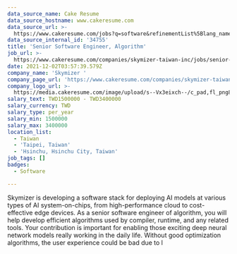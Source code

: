 ```yaml
---
data_source_name: Cake Resume
data_source_hostname: www.cakeresume.com
data_source_url: >-
  https://www.cakeresume.com/jobs?q=software&refinementList%5Blang_name%5D%5B0%5D=English&refinementList%5Bsalary_type%5D=per_year&range%5Bsalary_range%5D%5Bmin%5D=1000000&page=2
data_source_internal_id: '34755'
title: 'Senior Software Engineer, Algorithm'
job_url: >-
  https://www.cakeresume.com/companies/skymizer-taiwan-inc/jobs/senior-software-engineer-algorithm
date: 2021-12-02T03:57:39.579Z
company_name: 'Skymizer '
company_page_url: 'https://www.cakeresume.com/companies/skymizer-taiwan-inc'
company_logo_url: >-
  https://media.cakeresume.com/image/upload/s--Vx3eixch--/c_pad,fl_png8,h_200,w_200/v1638618533/q6kozrgtey2jcnokwbd6.png
salary_text: TWD1500000 - TWD3400000
salary_currency: TWD
salary_type: per_year
salary_min: 1500000
salary_max: 3400000
location_list:
  - Taiwan
  - 'Taipei, Taiwan'
  - 'Hsinchu, Hsinchu City, Taiwan'
job_tags: []
badges:
  - Software

---
```


Skymizer is developing a software stack for deploying AI models at various types of AI system-on-chips, from high-performance cloud to cost-effective edge devices. As a senior software engineer of algorithm, you will help develop efficient algorithms used by compiler, runtime, and any related tools. Your contribution is important for enabling those exciting deep neural network models really working in the daily life. Without good optimization algorithms, the user experience could be bad due to l